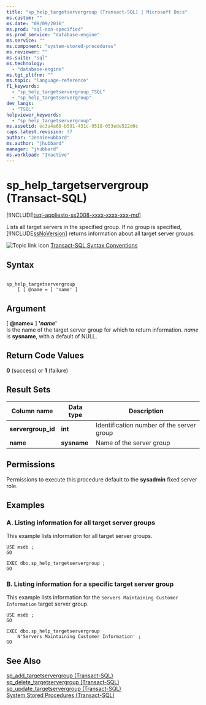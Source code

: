 ```yaml
---
title: "sp_help_targetservergroup (Transact-SQL) | Microsoft Docs"
ms.custom: ""
ms.date: "08/09/2016"
ms.prod: "sql-non-specified"
ms.prod_service: "database-engine"
ms.service: ""
ms.component: "system-stored-procedures"
ms.reviewer: ""
ms.suite: "sql"
ms.technology: 
  - "database-engine"
ms.tgt_pltfrm: ""
ms.topic: "language-reference"
f1_keywords: 
  - "sp_help_targetservergroup_TSQL"
  - "sp_help_targetservergroup"
dev_langs: 
  - "TSQL"
helpviewer_keywords: 
  - "sp_help_targetservergroup"
ms.assetid: ec3a4a68-b591-431c-9518-053ede522d0c
caps.latest.revision: 37
author: "JennieHubbard"
ms.author: "jhubbard"
manager: "jhubbard"
ms.workload: "Inactive"
---
```

# sp_help_targetservergroup (Transact-SQL)
[!INCLUDE[tsql-appliesto-ss2008-xxxx-xxxx-xxx-md](../../includes/tsql-appliesto-ss2008-xxxx-xxxx-xxx-md.md)]

  Lists all target servers in the specified group. If no group is specified, [!INCLUDE[ssNoVersion](../../includes/ssnoversion-md.md)] returns information about all target server groups.  
  
 ![Topic link icon](../../database-engine/configure-windows/media/topic-link.gif "Topic link icon") [Transact-SQL Syntax Conventions](../../t-sql/language-elements/transact-sql-syntax-conventions-transact-sql.md)  
  
## Syntax  
  
```  
  
sp_help_targetservergroup  
    [ [ @name = ] 'name' ]  
```  
  
## Argument  
 [ **@name=** ] **'***name***'**  
 Is the name of the target server group for which to return information. *name* is **sysname**, with a default of NULL.  
  
## Return Code Values  
 **0** (success) or **1** (failure)  
  
## Result Sets  
  
|Column name|Data type|Description|  
|-----------------|---------------|-----------------|  
|**servergroup_id**|**int**|Identification number of the server group|  
|**name**|**sysname**|Name of the server group|  
  
## Permissions  
 Permissions to execute this procedure default to the **sysadmin** fixed server role.  
  
## Examples  
  
### A. Listing information for all target server groups  
 This example lists information for all target server groups.  
  
```  
USE msdb ;  
GO  
  
EXEC dbo.sp_help_targetservergroup ;  
GO  
```  
  
### B. Listing information for a specific target server group  
 This example lists information for the `Servers Maintaining Customer Information` target server group.  
  
```  
USE msdb ;  
GO  
  
EXEC dbo.sp_help_targetservergroup   
    N'Servers Maintaining Customer Information' ;  
GO  
```  
  
## See Also  
 [sp_add_targetservergroup &#40;Transact-SQL&#41;](../../relational-databases/system-stored-procedures/sp-add-targetservergroup-transact-sql.md)   
 [sp_delete_targetservergroup &#40;Transact-SQL&#41;](../../relational-databases/system-stored-procedures/sp-delete-targetservergroup-transact-sql.md)   
 [sp_update_targetservergroup &#40;Transact-SQL&#41;](../../relational-databases/system-stored-procedures/sp-update-targetservergroup-transact-sql.md)   
 [System Stored Procedures &#40;Transact-SQL&#41;](../../relational-databases/system-stored-procedures/system-stored-procedures-transact-sql.md)  
  
  
